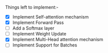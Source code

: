Things left to implement:-

- [x] Implement Self-attention mechanism
- [x] Implement Forward Pass
- [ ] Add a Softmax layer
- [ ] Implement Weight Update
- [x] Implement Multi-Head attention mechanism
- [ ] Implement Support for Batches
